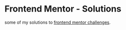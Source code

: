 # Frontend Mentor - Solutions

some of my solutions to [frontend mentor challenges](https://frontendmentor.io/challenges).
